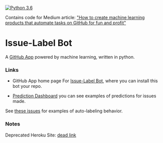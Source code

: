 [![Python 3.6](https://img.shields.io/badge/python-3.6-blue.svg)](https://www.python.org/downloads/release/python-360/)

Contains code for Medium article: ["How to create machine learning products that automate tasks on GitHub for fun and profit"]()

# Issue-Label Bot

A [GitHub App](https://developer.github.com/apps/) powered by machine learning, written in python.

### Links

 - GitHub App home page For [Issue-Label Bot](https://github.com/apps/issue-label-bot), where you can install this bot your repo.

 - [Prediction Dashboard](http://mlbot.net:3000/) you can see examples of predictions for issues made.

See [these issues](https://github.com/hamelsmu/example-github-app/issues) for examples of auto-labeling behavior.


### Notes

Deprecated Heroku Site: [dead link](https://fathomless-forest-27162.herokuapp.com/)